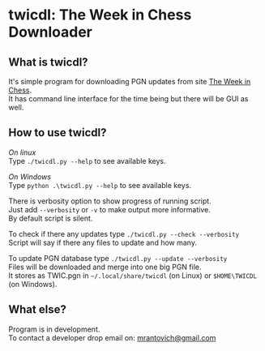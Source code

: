 # twicdl: The Week in Chess Downloader

## What is twicdl?
It's simple program for downloading PGN updates from site [The Week in Chess](https://theweekinchess.com/).\
It has command line interface for the time being but there will be GUI as well.

## How to use twicdl?
*On linux*\
Type `./twicdl.py --help` to see available keys.

*On Windows*\
Type `python .\twicdl.py --help` to see available keys.

There is verbosity option to show progress of running script.\
Just add `--verbosity` or `-v` to make output more informative.\
By default script is silent.

To check if there any updates type `./twicdl.py --check --verbosity`\
Script will say if there any files to update and how many.

To update PGN database type `./twicdl.py --update --verbosity`\
Files will be downloaded and merge into one big PGN file.\
It stores as TWIC.pgn in `~/.local/share/twicdl` (on Linux) or `$HOME\TWICDL` (on Windows).

## What else?
Program is in development.\
To contact a developer drop email on: mrantovich@gmail.com
